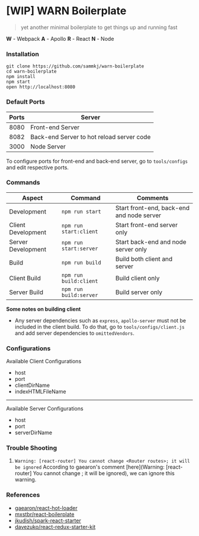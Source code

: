 # [WIP] WARN Boilerplate

> yet another minimal boilerplate to get things up and running fast

**W** - Webpack
**A** - Apollo
**R** - React
**N** - Node

### Installation

```
git clone https://github.com/sammkj/warn-boilerplate
cd warn-boilerplate
npm install
npm start
open http://localhost:8080
```

### Default Ports

| Ports    | Server                                     |
|----------|--------------------------------------------|
| 8080     | Front-end Server                           |
| 8082     | Back-end Server to hot reload server code  |
| 3000     | Node Server                                |

To configure ports for front-end and back-end server, go to `tools/configs` and edit respective ports.

### Commands

| Aspect             | Command                | Comments                                  |
|--------------------|------------------------|-------------------------------------------|
| Development        | `npm run start`        | Start front-end, back-end and node server |
| Client Development | `npm run start:client` | Start front-end server only               |
| Server Development | `npm run start:server` | Start back-end and node server only       |
| Build              | `npm run build`        | Build both client and server              |
| Client Build       | `npm run build:client` | Build client only                         |
| Server Build       | `npm run build:server` | Build server only                         |

**Some notes on building client**

* Any server dependencies such as `express`, `apollo-server` must not be included in the client build. To do that, go to `tools/configs/client.js` and add server dependencies to `omittedVendors`.

### Configurations

Available Client Configurations

* host
* port
* clientDirName
* indexHTMLFileName

-------------------

Available Server Configurations

* host
* port
* serverDirName

### Trouble Shooting

1. `Warning: [react-router] You cannot change <Router routes>; it will be ignored`
    According to gaearon's comment [here](Warning: [react-router] You cannot change <Router routes>; it will be ignored), we can ignore this warning.

### References

* [gaearon/react-hot-loader](https://github.com/gaearon/react-hot-boilerplate)
* [mxstbr/react-boilerplate](https://github.com/mxstbr/react-boilerplate)
* [jkudish/spark-react-starter](https://github.com/jkudish/spark-react-starter)
* [davezuko/react-redux-starter-kit](https://github.com/davezuko/react-redux-starter-kit)
